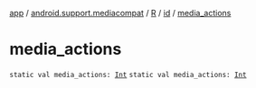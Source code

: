 [app](../../../index.md) / [android.support.mediacompat](../../index.md) / [R](../index.md) / [id](index.md) / [media_actions](./media_actions.md)

# media_actions

`static val media_actions: `[`Int`](https://kotlinlang.org/api/latest/jvm/stdlib/kotlin/-int/index.html)
`static val media_actions: `[`Int`](https://kotlinlang.org/api/latest/jvm/stdlib/kotlin/-int/index.html)